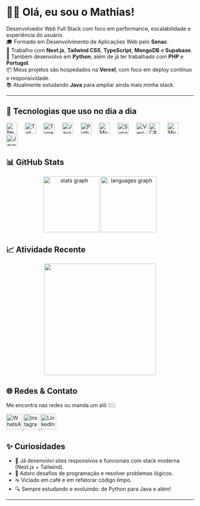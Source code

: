 <h1 align="left">👋🏼 Olá, eu sou o Mathias!</h1>

<p align="left">
  Desenvolvedor Web Full Stack com foco em performance, escalabilidade e experiência do usuário. <br/>
  🎓 Formado em Desenvolvimento de Aplicações Web pelo <strong>Senac</strong>.<br/>
  🚀 Trabalho com <strong>Next.js</strong>, <strong>Tailwind CSS</strong>, <strong>TypeScript</strong>, <strong>MongoDB</strong> e <strong>Supabase</strong>.<br/>
  🐍 Também desenvolvo em <strong>Python</strong>, além de já ter trabalhado com <strong>PHP</strong> e <strong>Portugol</strong>.<br/>
  📦 Meus projetos são hospedados na <strong>Vercel</strong>, com foco em deploy contínuo e responsividade.<br/>
  📚 Atualmente estudando <strong>Java</strong> para ampliar ainda mais minha stack.
</p>

---

<h2 align="left">🚀 Tecnologias que uso no dia a dia</h2>

<div align="left">
  <img src="https://skillicons.dev/icons?i=nextjs" height="30" alt="Next.js" />
  <img width="12" />
  <img src="https://skillicons.dev/icons?i=tailwind" height="30" alt="TailwindCSS" />
  <img width="12" />
  <img src="https://skillicons.dev/icons?i=ts" height="30" alt="TypeScript" />
  <img width="12" />
  <img src="https://skillicons.dev/icons?i=js" height="30" alt="JavaScript" />
  <img width="12" />
  <img src="https://skillicons.dev/icons?i=py" height="30" alt="Python" />
  <img width="12" />
  <img src="https://skillicons.dev/icons?i=mongodb" height="30" alt="MongoDB" />
  <img width="12" />
  <img src="https://skillicons.dev/icons?i=supabase" height="30" alt="Supabase" />
  <img width="12" />
  <img src="https://skillicons.dev/icons?i=vercel" height="30" alt="Vercel" />
  <img src="https://skillicons.dev/icons?i=cs" height="30" alt="C#" />
  <img width="12" />
  <img src="https://skillicons.dev/icons?i=mysql" height="30" alt="MySQL" />
  <img width="12" />
  <!-- Placeholder para Java e outros futuros -->
  <img src="https://skillicons.dev/icons?i=java" height="30" alt="Java (em estudo)" />
</div>

<!--

<h2 align="left">📦 Outras tecnologias</h2>

<div align="left">
</div>
-->

<h2 align="left">📊 GitHub Stats</h2>

<div align="center">
  <img src="https://github-readme-stats.vercel.app/api?username=mathzinxss&hide_title=false&hide_rank=false&show_icons=true&include_all_commits=true&count_private=true&disable_animations=false&theme=github_dark&locale=pt-br&hide_border=true&order=1&custom_title=Estat%C3%ADsticas%20de%20mathznxs.dev" height="150" alt="stats graph"  />
  <img src="https://github-readme-stats.vercel.app/api/top-langs?username=mathzinxss&locale=pt-br&hide_title=false&layout=compact&card_width=320&langs_count=5&theme=github_dark&hide_border=true&order=2" height="150" alt="languages graph"  />
</div>

<h2 align="left">📈 Atividade Recente</h2>

<div align="center">
  <img src="https://github-readme-activity-graph.vercel.app/graph?username=mathznxs&radius=16&theme=github-dark&area=true&hide_border=false" height="300" />
</div>

<h2 align="left">🌐 Redes & Contato</h2>

<p align="left">Me encontra nas redes ou manda um alô 👇🏼</p>

<div align="left">
  <a href="https://contate.me/5511945374081" target="_blank">
    <img src="https://raw.githubusercontent.com/maurodesouza/profile-readme-generator/master/src/assets/icons/social/whatsapp/default.svg" width="42" height="42" alt="WhatsApp logo" />
  </a>
  <a href="https://www.instagram.com/math.keysz" target="_blank">
    <img src="https://raw.githubusercontent.com/maurodesouza/profile-readme-generator/master/src/assets/icons/social/instagram/default.svg" width="42" height="42" alt="Instagram logo" />
  </a>
  <a href="https://www.linkedin.com/in/mathiasfernando/" target="_blank">
    <img src="https://raw.githubusercontent.com/maurodesouza/profile-readme-generator/master/src/assets/icons/social/linkedin/default.svg" width="42" height="42" alt="LinkedIn logo" />
  </a>
</div>

<h2 align="left">✨ Curiosidades</h2>

- 💼 Já desenvolvi sites responsivos e funcionais com stack moderna (Next.js + Tailwind).
- 🎯 Adoro desafios de programação e resolver problemas lógicos.
- ☕ Viciado em café e em refatorar código limpo.
- 🔍 Sempre estudando e evoluindo: de Python para Java e além!

---
